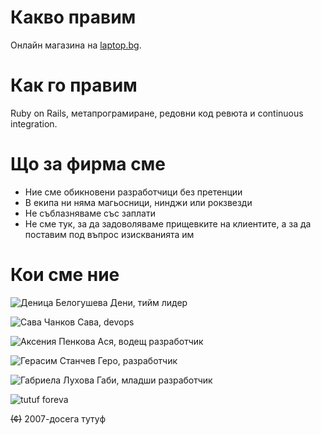 # Какво правим
Онлайн магазина на [laptop.bg](http://laptop.bg). 

# Как го правим
Ruby on Rails, метапрограмиране, редовни код ревюта и continuous integration.

# Що за фирма сме
* Ние сме обикновени разработчици без претенции
* В екипа ни няма магьосници, нинджи или рокзвезди 
* Не съблазняваме със заплати
* Не сме тук, за да задоволяваме прищевките на клиентите, а за да поставим под въпрос изискванията им

# Кои сме ние
![Деница Белогушева](https://www.gravatar.com/avatar/eaca6fc2d7ec41f687fbefed1c3bd2ab?rating=PG&size=140)
Дени, тийм лидер

![Сава Чанков](https://www.gravatar.com/avatar/f847a3ac8a83aac981beeeee0e66fa69?rating=PG&size=140)
Сава, devops

![Аксения Пенкова](https://www.gravatar.com/avatar/1a85cac501b50899c68982f0c1700f4d?rating=PG&size=140)
Ася, водещ разработчик

![Герасим Станчев](https://www.gravatar.com/avatar/262402dac56bca9646caa2a9c8dcc6c5?rating=PG&size=140)
Геро, разработчик

![Габриела Лухова](https://www.gravatar.com/avatar/fe520bd26bf0c4edbf3dc3205dbb5d14?rating=PG&size=140)
Габи, младши разработчик

![tutuf foreva](https://pbs.twimg.com/profile_images/793585723995807745/41tCv4x5_bigger.jpg)

~~(¢)~~ 2007-досега тутуф

